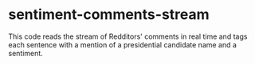 # sentiment-comments-stream

This code reads the stream of Redditors' comments in real time and tags each sentence with a mention of a presidential candidate name and a sentiment.
